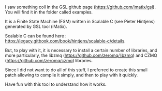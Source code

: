 
I saw something coll in the GSL github page (https://github.com/imatix/gsl). You will find it in the folder called examples.

It is a Finite State Machine (FSM) written in Scalable C (see Pieter Hintjens) generated by GSL tool (iMatix).

Scalable C can be found here : https://legacy.gitbook.com/book/hintjens/scalable-c/details.

But, to play with it, it is necessary to install a certain number of libraries, and more particularly, the libzmq (https://github.com/zeromq/libzmq) and CZMQ (https://github.com/zeromq/czmq) libraries.

Since I did not want to do all of this stuff, I preferred to create this small patch allowing to compile it simply, and then to play with it quickly.

Have fun with this tool to understand how it works.



